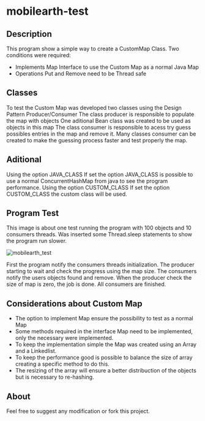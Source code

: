 # mobilearth-test

## Description
This program show a simple way to create a CustomMap Class.
Two conditions were required:
  - Implements Map Interface to use the Custom Map as a normal Java Map
  - Operations Put and Remove need to be Thread safe
 
## Classes
To test the Custom Map was developed two classes using the Design Pattern Producer/Consumer
The class producer is responsible to populate the map with objects
One aditional Bean class was created to be used as objects in this map
The class consumer is responsible to acess try guess possibles entries in the map and remove it.
Many classes consumer can be created to make the guessing process faster and test properly the map.

## Aditional
Using the option JAVA_CLASS
  If set the option JAVA_CLASS is possible to use a normal ConcurrentHashMap from java to see the program performance.
Using the option CUSTOM_CLASS
  If set the option CUSTOM_CLASS the custom class will be used.

## Program Test
This image is about one test running the program with 100 objects and 10 consumers threads.
Was inserted some Thread.sleep statements to show the program run slower.

![mobilearth_test](https://user-images.githubusercontent.com/6804563/54632115-9f23e880-4a3a-11e9-9229-1049440c43bc.gif)

First the program notify the consumers threads initialization.
The producer starting to wait and check the progress using the map size.
The consumers notify the users objects found and remove.
When the producer check the size of map is zero, the job is done.
All consumers are finished.

## Considerations about Custom Map
- The option to implement Map ensure the possibility to test as a normal Map
- Some methods required in the interface Map need to be implemented, only the necessary were implemented.
- To keep the implementation simple the Map was created using an Array and a Linkedlist.
- To keep the performance good is possible to balance the size of array creating a specific method to do this.
- The resizing of the array will ensure a better distribuction of the objects but is necessary to re-hashing.

## About
Feel free to suggest any modification or fork this project.
